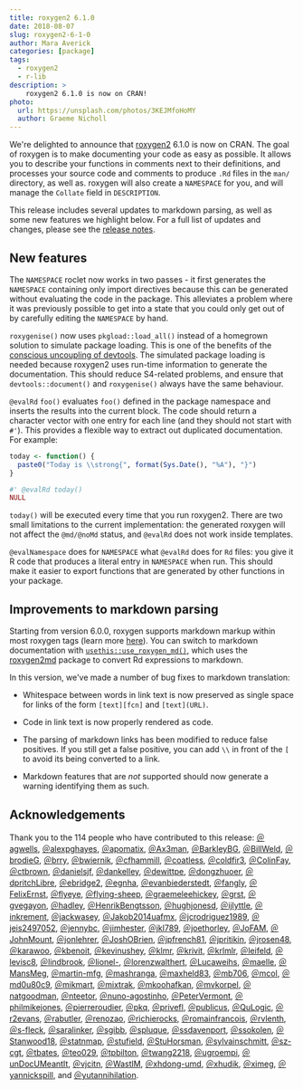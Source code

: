 ```yaml
---
title: roxygen2 6.1.0
date: 2018-08-07
slug: roxygen2-6-1-0
author: Mara Averick
categories: [package]
tags:
  - roxygen2
  - r-lib
description: >
    roxygen2 6.1.0 is now on CRAN!
photo:
  url: https://unsplash.com/photos/3KEJMfoHoMY
  author: Graeme Nicholl
---
```




We're delighted to announce that [roxygen2](https://CRAN.R-project.org/package=roxygen2) 
6.1.0 is now on CRAN. The goal of roxygen is to make documenting your code as 
easy as possible. It allows you to describe your functions in comments next to 
their definitions, and processes your source code and comments to produce `.Rd` 
files in the `man/` directory, as well as. roxygen will also create a 
`NAMESPACE` for you, and will manage the `Collate` field in `DESCRIPTION`.

This release includes several updates to markdown parsing, as well as some new 
features we highlight below. For a full list of updates and changes, please 
see the [release notes](https://github.com/klutometis/roxygen/blob/master/NEWS.md#roxygen2-610).

## New features

The `NAMESPACE` roclet now works in two passes - it first generates the 
`NAMESPACE` containing only import directives because this can be generated 
without evaluating the code in the package. This alleviates a problem where it 
was previously possible to get into a state that you could only get out of by 
carefully editing the `NAMESPACE` by hand.

`roxygenise()` now uses `pkgload::load_all()` instead of a homegrown solution 
to simulate package loading. This is one of the benefits of the 
[conscious uncoupling of devtools](http://devtools.r-lib.org/#diaspora). The 
simulated package loading is needed because roxygen2 uses run-time information 
to generate the documentation. This should reduce S4-related problems, and 
ensure that `devtools::document()` and `roxygenise()` always have the same 
behaviour.

`@evalRd` `foo()` evaluates `foo()` defined in the package namespace and 
inserts the results into the current block. The code should return a character 
vector with one entry for each line (and they should not start with `#'`). This 
provides a flexible way to extract out duplicated documentation. For example:


```r
today <- function() {
  paste0("Today is \\strong{", format(Sys.Date(), "%A"), "}")
}

#' @evalRd today()
NULL
```

`today()` will be executed every time that you run roxygen2. There are two small 
limitations to the current implementation: the generated roxygen will not affect 
the `@md/@noMd` status, and `@evalRd` does not work inside templates.  

`@evalNamespace` does for `NAMESPACE` what `@evalRd` does for `Rd` files: you 
give it R code that produces a literal entry in `NAMESPACE` when run. This 
should make it easier to export functions that are generated by other 
functions in your package.

## Improvements to markdown parsing

Starting from version 6.0.0, roxygen supports markdown markup within most 
roxygen tags (learn more [here](https://cran.r-project.org/web/packages/roxygen2/vignettes/markdown.html)). You can switch to markdown documentation with
[`usethis::use_roxygen_md()`](http://usethis.r-lib.org/reference/use_roxygen_md.html), 
which uses the [roxygen2md](https://github.com/r-lib/roxygen2md) package to 
convert Rd expressions to markdown. 

In this version, we've made a number of bug fixes to markdown translation:  

* Whitespace between words in link text is now preserved as single space for 
links of the form `[text][fcn]` and `[text](URL)`.  

* Code in link text is now properly rendered as code.  

* The parsing of markdown links has been modified to reduce false 
positives. If you still get a false positive, you can add `\\` in front of the 
`[` to avoid its being converted to a link.  

* Markdown features that are _not_ supported should now generate a warning 
identifying them as such.  

## Acknowledgements

Thank you to the 114 people who have contributed to this release: [&#xFF20;agwells](https://github.com/agwells), 
 [&#xFF20;alexpghayes](https://github.com/alexpghayes), [&#xFF20;apomatix](https://github.com/apomatix), [&#xFF20;Ax3man](https://github.com/Ax3man), [&#xFF20;BarkleyBG](https://github.com/BarkleyBG), [&#xFF20;BillWeld](https://github.com/BillWeld), [&#xFF20;brodieG](https://github.com/brodieG), [&#xFF20;brry](https://github.com/brry), [&#xFF20;bwiernik](https://github.com/bwiernik), [&#xFF20;cfhammill](https://github.com/cfhammill), [&#xFF20;coatless](https://github.com/coatless), [&#xFF20;coldfir3](https://github.com/coldfir3), [&#xFF20;ColinFay](https://github.com/ColinFay), [&#xFF20;ctbrown](https://github.com/ctbrown), [&#xFF20;danielsjf](https://github.com/danielsjf), [&#xFF20;dankelley](https://github.com/dankelley), [&#xFF20;dewittpe](https://github.com/dewittpe), [&#xFF20;dongzhuoer](https://github.com/dongzhuoer), [&#xFF20;dpritchLibre](https://github.com/dpritchLibre), [&#xFF20;ebridge2](https://github.com/ebridge2), [&#xFF20;egnha](https://github.com/egnha), [&#xFF20;evanbiederstedt](https://github.com/evanbiederstedt), [&#xFF20;fangly](https://github.com/fangly), [&#xFF20;FelixErnst](https://github.com/FelixErnst), [&#xFF20;flyeye](https://github.com/flyeye), [&#xFF20;flying-sheep](https://github.com/flying-sheep), [&#xFF20;graemeleehickey](https://github.com/graemeleehickey), [&#xFF20;grst](https://github.com/grst), [&#xFF20;gvegayon](https://github.com/gvegayon), [&#xFF20;hadley](https://github.com/hadley), [&#xFF20;HenrikBengtsson](https://github.com/HenrikBengtsson), [&#xFF20;hughjonesd](https://github.com/hughjonesd), [&#xFF20;ijlyttle](https://github.com/ijlyttle), [&#xFF20;inkrement](https://github.com/inkrement), [&#xFF20;jackwasey](https://github.com/jackwasey), [&#xFF20;Jakob2014uafmx](https://github.com/Jakob2014uafmx), [&#xFF20;jcrodriguez1989](https://github.com/jcrodriguez1989), [&#xFF20;jeis2497052](https://github.com/jeis2497052), [&#xFF20;jennybc](https://github.com/jennybc), [&#xFF20;jimhester](https://github.com/jimhester), [&#xFF20;jkl789](https://github.com/jkl789), [&#xFF20;joethorley](https://github.com/joethorley), [&#xFF20;JoFAM](https://github.com/JoFAM), [&#xFF20;JohnMount](https://github.com/JohnMount), [&#xFF20;jonlehrer](https://github.com/jonlehrer), [&#xFF20;JoshOBrien](https://github.com/JoshOBrien), [&#xFF20;jpfrench81](https://github.com/jpfrench81), [&#xFF20;jpritikin](https://github.com/jpritikin), [&#xFF20;jrosen48](https://github.com/jrosen48), [&#xFF20;karawoo](https://github.com/karawoo), [&#xFF20;kbenoit](https://github.com/kbenoit), [&#xFF20;kevinushey](https://github.com/kevinushey), [&#xFF20;klmr](https://github.com/klmr), [&#xFF20;krivit](https://github.com/krivit), [&#xFF20;krlmlr](https://github.com/krlmlr), [&#xFF20;leifeld](https://github.com/leifeld), [&#xFF20;levisc8](https://github.com/levisc8), [&#xFF20;lindbrook](https://github.com/lindbrook), [&#xFF20;lionel-](https://github.com/lionel-), [&#xFF20;lorenzwalthert](https://github.com/lorenzwalthert), [&#xFF20;Lucaweihs](https://github.com/Lucaweihs), [&#xFF20;maelle](https://github.com/maelle), [&#xFF20;MansMeg](https://github.com/MansMeg), [&#xFF20;martin-mfg](https://github.com/martin-mfg), [&#xFF20;mashranga](https://github.com/mashranga), [&#xFF20;maxheld83](https://github.com/maxheld83), [&#xFF20;mb706](https://github.com/mb706), [&#xFF20;mcol](https://github.com/mcol), [&#xFF20;md0u80c9](https://github.com/md0u80c9), [&#xFF20;mikmart](https://github.com/mikmart), [&#xFF20;mixtrak](https://github.com/mixtrak), [&#xFF20;mkoohafkan](https://github.com/mkoohafkan), [&#xFF20;mvkorpel](https://github.com/mvkorpel), [&#xFF20;natgoodman](https://github.com/natgoodman), [&#xFF20;nteetor](https://github.com/nteetor), [&#xFF20;nuno-agostinho](https://github.com/nuno-agostinho), [&#xFF20;PeterVermont](https://github.com/PeterVermont), [&#xFF20;philmikejones](https://github.com/philmikejones), [&#xFF20;pierreroudier](https://github.com/pierreroudier), [&#xFF20;pkq](https://github.com/pkq), [&#xFF20;privefl](https://github.com/privefl), [&#xFF20;publicus](https://github.com/publicus), [&#xFF20;QuLogic](https://github.com/QuLogic), [&#xFF20;r2evans](https://github.com/r2evans), [&#xFF20;rabutler](https://github.com/rabutler), [&#xFF20;renozao](https://github.com/renozao), [&#xFF20;richierocks](https://github.com/richierocks), [&#xFF20;romainfrancois](https://github.com/romainfrancois), [&#xFF20;rvlenth](https://github.com/rvlenth), [&#xFF20;s-fleck](https://github.com/s-fleck), [&#xFF20;saralinker](https://github.com/saralinker), [&#xFF20;sgibb](https://github.com/sgibb), [&#xFF20;spluque](https://github.com/spluque), [&#xFF20;ssdavenport](https://github.com/ssdavenport), [&#xFF20;ssokolen](https://github.com/ssokolen), [&#xFF20;Stanwood18](https://github.com/Stanwood18), [&#xFF20;statnmap](https://github.com/statnmap), [&#xFF20;stufield](https://github.com/stufield), [&#xFF20;StuHorsman](https://github.com/StuHorsman), [&#xFF20;sylvainschmitt](https://github.com/sylvainschmitt), [&#xFF20;sz-cgt](https://github.com/sz-cgt), [&#xFF20;tbates](https://github.com/tbates), [&#xFF20;teo029](https://github.com/teo029), [&#xFF20;tpbilton](https://github.com/tpbilton), [&#xFF20;twang2218](https://github.com/twang2218), [&#xFF20;ugroempi](https://github.com/ugroempi), [&#xFF20;unDocUMeantIt](https://github.com/unDocUMeantIt), [&#xFF20;vjcitn](https://github.com/vjcitn), [&#xFF20;WastlM](https://github.com/WastlM), [&#xFF20;xhdong-umd](https://github.com/xhdong-umd), [&#xFF20;xhudik](https://github.com/xhudik), [&#xFF20;ximeg](https://github.com/ximeg), [&#xFF20;yannickspill](https://github.com/yannickspill), and [&#xFF20;yutannihilation](https://github.com/yutannihilation).
